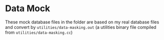 # Data Mock

These mock database files in the folder are based on my real database files
and convert by `utilities/data-masking.out` (a utilities binary file compiled from `utilities/data-masking.cc`)  

